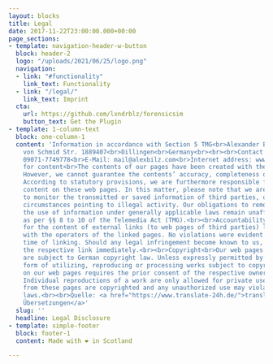 ```yaml
---
layout: blocks
title: Legal
date: 2017-11-22T23:00:00.000+00:00
page_sections:
- template: navigation-header-w-button
  block: header-2
  logo: "/uploads/2021/06/25/logo.png"
  navigation:
  - link: "#functionality"
    link_text: Functionality
  - link: "/legal/"
    link_text: Imprint
  cta:
    url: https://github.com/lxndrblz/forensicsim
    button_text: Get the Plugin
- template: 1-column-text
  block: one-column-1
  content: 'Information in accordance with Section 5 TMG<br>Alexander Bilz<br>Christoph
    von Schmid Str. 1889407<br>Dillingen<br>Germany<br><br><br>Contact Information<br>Telephone:
    09071-7749778<br>E-Mail: mail@alexbilz.com<br>Internet address: www.forensic.im<br><br>Disclaimer<br>Accountability
    for content<br>The contents of our pages have been created with the utmost care.
    However, we cannot guarantee the contents’ accuracy, completeness or topicality.
    According to statutory provisions, we are furthermore responsible for our own
    content on these web pages. In this matter, please note that we are not obliged
    to monitor the transmitted or saved information of third parties, or investigate
    circumstances pointing to illegal activity. Our obligations to remove or block
    the use of information under generally applicable laws remain unaffected by this
    as per §§ 8 to 10 of the Telemedia Act (TMG).<br><br>Accountability for links<br>Responsibility
    for the content of external links (to web pages of third parties) lies solely
    with the operators of the linked pages. No violations were evident to us at the
    time of linking. Should any legal infringement become known to us, we will remove
    the respective link immediately.<br><br>Copyright<br>Our web pages and their contents
    are subject to German copyright law. Unless expressly permitted by law, every
    form of utilizing, reproducing or processing works subject to copyright protection
    on our web pages requires the prior consent of the respective owner of the rights.
    Individual reproductions of a work are only allowed for private use. The materials
    from these pages are copyrighted and any unauthorized use may violate copyright
    laws.<br><br>Quelle: <a href="https://www.translate-24h.de/">translate-24h Deutsch-Englisch
    Übersetzungen</a>'
  slug: ''
  headline: Legal Disclosure
- template: simple-footer
  block: footer-1
  content: Made with ❤︎ in Scotland

---
```

